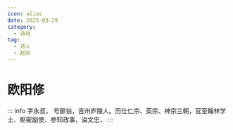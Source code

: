 ```yaml
---
icon: alias
date: 2025-03-29
category:
  - 诗词
tag:
  - 诗人
  - 赵宋
---
```


# 欧阳修

<!-- more -->

::: info
字永叔， 号醉翁，吉州庐陵人。历仕仁宗、英宗、神宗三朝，官至翰林学士、枢密副使、参知政事，谥文忠，
:::
